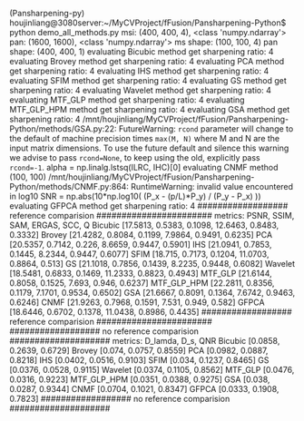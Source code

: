 (Pansharpening-py) houjinliang@3080server:~/MyCVProject/fFusion/Pansharpening-Python$ python demo_all_methods.py 
msi:   (400, 400, 4), <class 'numpy.ndarray'>
pan:   (1600, 1600), <class 'numpy.ndarray'>
ms shape:  (100, 100, 4) pan shape:  (400, 400, 1)
evaluating Bicubic method
get sharpening ratio:  4
evaluating Brovey method
get sharpening ratio:  4
evaluating PCA method
get sharpening ratio:  4
evaluating IHS method
get sharpening ratio:  4
evaluating SFIM method
get sharpening ratio:  4
evaluating GS method
get sharpening ratio:  4
evaluating Wavelet method
get sharpening ratio:  4
evaluating MTF_GLP method
get sharpening ratio:  4
evaluating MTF_GLP_HPM method
get sharpening ratio:  4
evaluating GSA method
get sharpening ratio:  4
/mnt/houjinliang/MyCVProject/fFusion/Pansharpening-Python/methods/GSA.py:22: FutureWarning: `rcond` parameter will change to the default of machine precision times ``max(M, N)`` where M and N are the input matrix dimensions.
To use the future default and silence this warning we advise to pass `rcond=None`, to keep using the old, explicitly pass `rcond=-1`.
  alpha = np.linalg.lstsq(ILRC, IHC)[0]
evaluating CNMF method
(100, 100)
/mnt/houjinliang/MyCVProject/fFusion/Pansharpening-Python/methods/CNMF.py:864: RuntimeWarning: invalid value encountered in log10
  SNR = np.abs(10*np.log10( (P_x - (p/L)*P_y) / (P_y - P_x) ))
evaluating GFPCA method
get sharpening ratio:  4
################## reference comparision #######################
metrics:    PSNR,     SSIM,   SAM,    ERGAS,  SCC,    Q
Bicubic     [17.5813, 0.5383, 0.1098, 12.6463, 0.8483, 0.3332]
Brovey      [21.4282, 0.8084, 0.1199, 7.9864, 0.9491, 0.6235]
PCA         [20.5357, 0.7142, 0.226, 8.6659, 0.9447, 0.5901]
IHS         [21.0941, 0.7853, 0.1445, 8.2344, 0.9447, 0.6077]
SFIM        [18.715, 0.7173, 0.1204, 11.0703, 0.8864, 0.513]
GS          [21.1018, 0.7856, 0.1439, 8.2235, 0.9448, 0.6082]
Wavelet     [18.5481, 0.6833, 0.1469, 11.2333, 0.8823, 0.4943]
MTF_GLP     [21.6144, 0.8058, 0.1525, 7.693, 0.946, 0.6237]
MTF_GLP_HPM [22.2811, 0.8356, 0.1179, 7.1701, 0.9534, 0.6502]
GSA         [21.6667, 0.8091, 0.1364, 7.6742, 0.9463, 0.6246]
CNMF        [21.9263, 0.7968, 0.1591, 7.531, 0.949, 0.582]
GFPCA       [18.6446, 0.6702, 0.1378, 11.0438, 0.8986, 0.4435]
################## reference comparision #######################
################## no reference comparision ####################
metrics:    D_lamda, D_s,    QNR
Bicubic     [0.0858, 0.2639, 0.6729]
Brovey      [0.074, 0.0757, 0.8559]
PCA         [0.0982, 0.0887, 0.8218]
IHS         [0.0402, 0.0516, 0.9103]
SFIM        [0.034, 0.1237, 0.8465]
GS          [0.0376, 0.0528, 0.9115]
Wavelet     [0.0374, 0.1105, 0.8562]
MTF_GLP     [0.0476, 0.0316, 0.9223]
MTF_GLP_HPM [0.0351, 0.0388, 0.9275]
GSA         [0.038, 0.0287, 0.9344]
CNMF        [0.0704, 0.1021, 0.8347]
GFPCA       [0.0333, 0.1908, 0.7823]
################## no reference comparision ####################